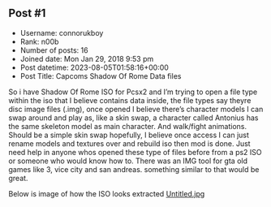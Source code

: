## Post #1
- Username: connorukboy
- Rank: n00b
- Number of posts: 16
- Joined date: Mon Jan 29, 2018 9:53 pm
- Post datetime: 2023-08-05T01:58:16+00:00
- Post Title: Capcoms Shadow Of Rome Data files

So i have Shadow Of Rome ISO for Pcsx2 and I’m trying to open a file type within the iso that I believe contains data inside, the file types say theyre disc image files (.img), once opened I believe there’s character models I can swap around and play as, like a skin swap, a character called Antonius has the same skeleton model as main character. And walk/fight animations. Should be a simple skin swap hopefully, I believe once access I can just rename models and textures over and rebuild iso then mod is done. Just need help in anyone whos opened these type of files before from a ps2 ISO or someone who would know how to. There was an IMG tool for gta old games like 3, vice city and san andreas. something similar to that would be great.

Below is image of how the ISO looks extracted
[Untitled.jpg](https://xentaxbackup.github.io/file/24176_Untitled.jpg)
